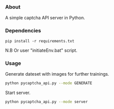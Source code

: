 ### About

A simple captcha API server in Python.

### Dependencies

```
pip install -r requirements.txt
```

N.B Or user "initiateEnv.bat" script.

### Usage

Generate dateset with images for further trainings.

```bash
python pycaptcha_api.py --mode GENERATE
```

Start server.

```bash
python pycaptcha_api.py --mode server
```
